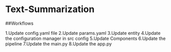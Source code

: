 # Text-Summarization

##Workflows

1.Update config.yaml file
2.Update params.yaml
3.Update entity
4.Update the configuration manager in src config
5.Update Components
6.Update the pipeline
7.Update the main.py
8.Update the app.py
